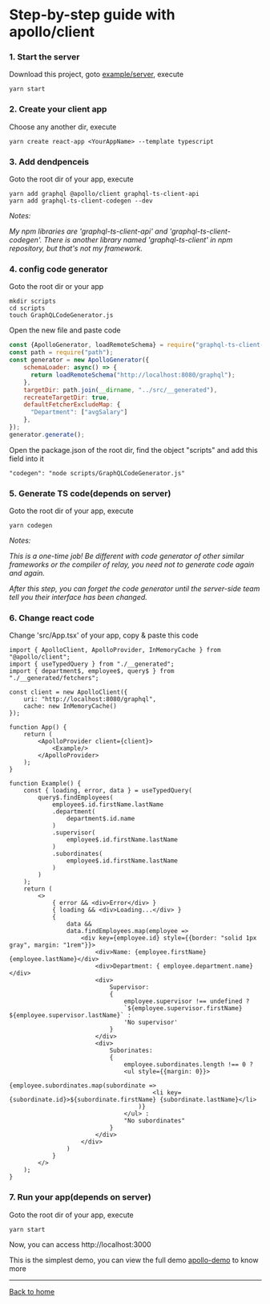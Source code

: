 # Step-by-step guide with apollo/client


### 1. Start the server

Download this project, goto [example/server](example/server), execute
```
yarn start
```

### 2. Create your client app

Choose any another dir, execute
```
yarn create react-app <YourAppName> --template typescript
```

### 3. Add dendpenceis

Goto the root dir of your app, execute
```
yarn add graphql @apollo/client graphql-ts-client-api
yarn add graphql-ts-client-codegen --dev
``` 
*Notes:*

*My npm libraries are 'graphql-ts-client-api' and 'graphql-ts-client-codegen'. There is another library named 'graphql-ts-client' in npm repository, but that's not my framework.*

### 4. config code generator

Goto the root dir or your app
```
mkdir scripts
cd scripts
touch GraphQLCodeGenerator.js
``` 
Open the new file and paste code
```js
const {ApolloGenerator, loadRemoteSchema} = require("graphql-ts-client-codegen");
const path = require("path");
const generator = new ApolloGenerator({
    schemaLoader: async() => {
      return loadRemoteSchema("http://localhost:8080/graphql");
    },
    targetDir: path.join(__dirname, "../src/__generated"),
    recreateTargetDir: true,
    defaultFetcherExcludeMap: {
      "Department": ["avgSalary"]
    },
});
generator.generate();
```
Open the package.json of the root dir, find the object "scripts" and add this field into it
```
"codegen": "node scripts/GraphQLCodeGenerator.js"
```

### 5. Generate TS code(depends on server)

Goto the root dir of your app, execute

```
yarn codegen
``` 
*Notes:*

*This is a one-time job! Be different with code generator of other similar frameworks or the compiler of relay, you need not to generate code again and again.*

*After this step, you can forget the code generator until the server-side team tell you their interface has been changed.*

### 6. Change react code
Change 'src/App.tsx' of your app, copy & paste this code
```tsx
import { ApolloClient, ApolloProvider, InMemoryCache } from "@apollo/client";
import { useTypedQuery } from "./__generated";
import { department$, employee$, query$ } from "./__generated/fetchers";

const client = new ApolloClient({
    uri: "http://localhost:8080/graphql",
    cache: new InMemoryCache()
});

function App() {
    return (
        <ApolloProvider client={client}>
            <Example/>
        </ApolloProvider>
    );
}

function Example() {
    const { loading, error, data } = useTypedQuery(
        query$.findEmployees( 
            employee$.id.firstName.lastName
            .department(
                department$.id.name
            )
            .supervisor(
                employee$.id.firstName.lastName
            )
            .subordinates(
                employee$.id.firstName.lastName
            )
        )
    );
    return (
        <>
            { error && <div>Error</div> }
            { loading && <div>Loading...</div> }
            {
                data &&
                data.findEmployees.map(employee => 
                    <div key={employee.id} style={{border: "solid 1px gray", margin: "1rem"}}>
                        <div>Name: {employee.firstName} {employee.lastName}</div>
                        <div>Department: { employee.department.name} </div>
                        <div>
                            Supervisor: 
                            { 
                                employee.supervisor !== undefined ? 
                                `${employee.supervisor.firstName} ${employee.supervisor.lastName}` : 
                                'No supervisor' 
                            }
                        </div>
                        <div>
                            Suborinates: 
                            {
                                employee.subordinates.length !== 0 ?
                                <ul style={{margin: 0}}>
                                    {employee.subordinates.map(subordinate => 
                                        <li key={subordinate.id}>${subordinate.firstName} {subordinate.lastName}</li>
                                    )}
                                </ul> :
                                "No subordinates"
                            }
                        </div>
                    </div>
                )
            }
        </>
    );
}
```

### 7. Run your app(depends on server)

Goto the root dir of your app, execute 
```
yarn start
```
Now, you can access http://localhost:3000

This is the simplest demo, you can view the full demo [apollo-demo](example/client/apollo-demo) to know more

____________________

[Back to home](https://github.com/babyfish-ct/graphql-ts-client)

